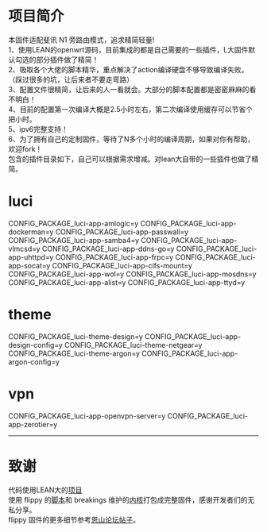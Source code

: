 # 项目简介
本固件适配斐讯 N1 旁路由模式，追求精简轻量!<br>
1、使用LEAN的openwrt源码，目前集成的都是自己需要的一些插件，L大固件默认勾选的部分插件做了精简！<br>
2、吸取各个大佬的脚本精华，重点解决了action编译硬盘不够导致编译失败。（踩过很多的坑，让后来者不要走弯路）<br>
3、配置文件很精简，让后来的人一看就会。大部分的脚本配置都是密密麻麻的看不明白！<br>
4、目前的配置第一次编译大概是2.5小时左右，第二次编译使用缓存可以节省个把小时。<br>
5、ipv6完整支持！<br>
6、为了拥有自己的定制固件，等待了N多个小时的编译周期，如果对你有帮助，欢迎fork！<br>
包含的插件目录如下，自己可以根据需求增减。对lean大自带的一些插件也做了精简。<br>
# luci
CONFIG_PACKAGE_luci-app-amlogic=y
CONFIG_PACKAGE_luci-app-dockerman=y
CONFIG_PACKAGE_luci-app-passwall=y
CONFIG_PACKAGE_luci-app-samba4=y
CONFIG_PACKAGE_luci-app-vlmcsd=y
CONFIG_PACKAGE_luci-app-ddns-go=y
CONFIG_PACKAGE_luci-app-uhttpd=y
CONFIG_PACKAGE_luci-app-frpc=y
CONFIG_PACKAGE_luci-app-socat=y
CONFIG_PACKAGE_luci-app-cifs-mount=y
CONFIG_PACKAGE_luci-app-wol=y
CONFIG_PACKAGE_luci-app-mosdns=y
CONFIG_PACKAGE_luci-app-alist=y
CONFIG_PACKAGE_luci-app-ttyd=y
# theme
CONFIG_PACKAGE_luci-theme-design=y
CONFIG_PACKAGE_luci-app-design-config=y
CONFIG_PACKAGE_luci-theme-netgear=y
CONFIG_PACKAGE_luci-theme-argon=y
CONFIG_PACKAGE_luci-app-argon-config=y
# vpn
CONFIG_PACKAGE_luci-app-openvpn-server=y
CONFIG_PACKAGE_luci-app-zerotier=y

***
# 致谢
代码使用LEAN大的[项目](https://github.com/coolsnowwolf/lede)<br>
使用 flippy 的[脚本](https://github.com/unifreq/openwrt_packit)和 breakings 维护的[内核](https://github.com/breakings/OpenWrt/releases/tag/kernel_stable)打包成完整固件，感谢开发者们的无私分享。<br>
flippy 固件的更多细节参考[恩山论坛帖子](https://www.right.com.cn/forum/thread-4076037-1-1.html)。
